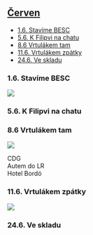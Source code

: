 
## [Červen](2020.md)   


- [1.6. Stavíme BESC](#16-stavíme-besc)
- [5.6. K Filipvi na chatu](#56-k-filipvi-na-chatu)
- [8.6 Vrtulákem tam](#86-vrtulákem-tam)
- [11.6. Vrtulákem zpátky](#116-vrtulákem-zpátky)
- [24.6. Ve skladu](#246-ve-skladu)


### 1.6. Stavíme BESC


<a href="../images/2020_june/1_1.jpg" target="_blank"><img src="../images/thumbnails/2020_june/1_1.jpg"></a>


### 5.6. K Filipvi na chatu


### 8.6 Vrtulákem tam


<a href="../images/2020_june/8_1.jpg" target="_blank"><img src="../images/thumbnails/2020_june/8_1.jpg"></a>

CDG<br>
Autem do LR<br>
Hotel Bordó<br>

### 11.6. Vrtulákem zpátky


<a href="../images/2020_june/11_1.jpg" target="_blank"><img src="../images/thumbnails/2020_june/11_1.jpg"></a>


### 24.6. Ve skladu

